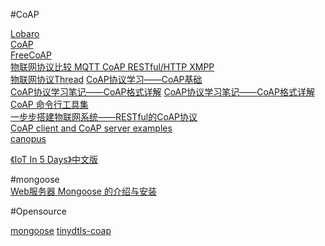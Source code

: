 #CoAP

[Lobaro](https://github.com/Lobaro)  
[CoAP](http://coap.technology/)  
[FreeCoAP](https://github.com/keith-cullen/FreeCoAP)  
[物联网协议比较 MQTT CoAP RESTful/HTTP XMPP](https://www.phodal.com/blog/iot-protocols-coap-mqtt-xmpp-restful-http/)   
[物联网协议Thread](https://www.phodal.com/blog/iot-protocol-thread/)
[CoAP协议学习——CoAP基础](http://blog.csdn.net/xukai871105/article/details/17734163)  
[CoAP协议学习笔记——CoAP格式详解](http://network.chinabyte.com/333/13351333.shtml) 
[CoAP协议学习笔记——CoAP格式详解](http://www.bitscn.com/network/protocol/201505/509226.html) 
[CoAP 命令行工具集](https://www.phodal.com/blog/coap-command-line-tools-set/)  
[一步步搭建物联网系统——RESTful的CoAP协议](https://segmentfault.com/a/1190000002511350)  
[CoAP client and CoAP server examples](https://cesanta.com/blog/coap-client-and-coap-server-examples-mongoose-more-than-an-embedded-web-server/)  
[canopus](https://github.com/zubairhamed/canopus)  

[《IoT In 5 Days》中文版](https://tidyjiang8.gitbooks.io/iot-in-5-days-chinese/content/)  


#mongoose  
[Web服务器 Mongoose 的介绍与安装](http://www.open-open.com/lib/view/open1328604070405.html)  


#Opensource

[mongoose](https://github.com/cesanta/mongoose) 
[tinydtls-coap](https://github.com/thecodemaiden/tinydtls-coap)   
